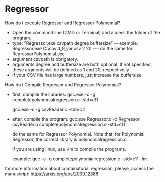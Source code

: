 # Regressor

How do I execute Regressor and Regressor Polynomial?

- Open the command line (CMD or Terminal) and access the folder of the program.
- type: "Regressor.exe csvpath degree buffersize"
-- exemple: Regressor.exe C:\covid_9_var.csv 2 20
--- do the same for RegressorPolynomial.exe
- argument csvpath is obrigatory.
- arguments degree and buffersize are both optional. If not specified, these argments will be defined as 1 and 20, respectivelly
- if your CSV file has large numbers, just increase the buffersize.

How do I Compile Regressor and Regressor Polynomial?

- first, compile the libraries: gcc.exe -c -g completepolynomialregression.c -std=c11

  gcc.exe -c -g csvReader.c -std=c11

- after, compile the program: gcc.exe Regressor.c -o Regressor csvReader.o completepolynomialregression.o -std=c11

  do the same for Regressor Polynomial. Note that, for Polynomial Regressor, the correct library is polynomialregression.c

  if you are using linux, use -lm to compile the programs.

  example: gcc -c -g completepolynomialregression.c -std=c11 -lm


for more information about combinatorial regression, please, access the manuscript: https://arxiv.org/abs/2009.12386
